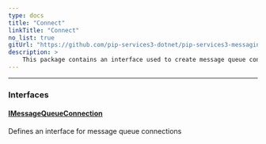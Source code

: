 ```yaml
---
type: docs
title: "Connect"
linkTitle: "Connect"
no_list: true
gitUrl: "https://github.com/pip-services3-dotnet/pip-services3-messaging-dotnet"
description: >
    This package contains an interface used to create message queue connections.
---
```

---

<div class="module-body"> 

### Interfaces

#### [IMessageQueueConnection](imessage_queue_connection)
Defines an interface for message queue connections

<br>

</div>
